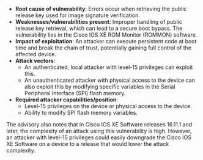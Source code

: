 - **Root cause of vulnerability**: Errors occur when retrieving the public release key used for image signature verification.
- **Weaknesses/vulnerabilities present**: Improper handling of public release key retrieval, which can lead to a secure boot bypass. The vulnerability lies in the Cisco IOS XE ROM Monitor (ROMMON) software.
- **Impact of exploitation**: An attacker can execute persistent code at boot time and break the chain of trust, potentially gaining full control of the affected device.
- **Attack vectors**: 
    - An authenticated, local attacker with level-15 privileges can exploit this.
    - An unauthenticated attacker with physical access to the device can also exploit this by modifying specific variables in the Serial Peripheral Interface (SPI) flash memory.
- **Required attacker capabilities/position**:
    - Level-15 privileges on the device or physical access to the device.
    - Ability to modify SPI flash memory variables.

The advisory also notes that in Cisco IOS XE Software releases 16.11.1 and later, the complexity of an attack using this vulnerability is high. However, an attacker with level-15 privileges could easily downgrade the Cisco IOS XE Software on a device to a release that would lower the attack complexity.